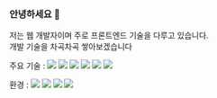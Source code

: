 ### 안녕하세요 👋
저는 웹 개발자이며 주로 프론트엔드 기술을 다루고 있습니다.<br>
개발 기술을 차곡차곡 쌓아보겠습니다

주요 기술 : 
<img src="https://img.shields.io/badge/JavaScript-F7DF1E?style=plastic&logo=JavaScript&logoColor=white"/>
<img src="https://img.shields.io/badge/TypeScript-3178C6?style=plastic&logo=TypeScript&logoColor=white"/>
<img src="https://img.shields.io/badge/HTML-E34F26?style=plastic&logo=HTML&logoColor=white"/>
<img src="https://img.shields.io/badge/CSS-1572B6?style=plastic&logo=CSS&logoColor=white"/>
<img src="https://img.shields.io/badge/React-61DAFB?style=plastic&logo=React&logoColor=white"/>
<img src="https://img.shields.io/badge/Recoil-61DAFB?style=plastic&logo=Recoil&logoColor=white"/>

환경 :
<img src="https://img.shields.io/badge/Github-181717?style=plastic&logo=Github&logoColor=white"/>
<img src="https://img.shields.io/badge/Postman-FF6C37?style=plastic&logo=Postman&logoColor=white"/>
<img src="https://img.shields.io/badge/Swagger-85EA2D?style=plastic&logo=Swagger&logoColor=white"/>
<img src="https://img.shields.io/badge/Figma-F24E1E?style=plastic&logo=Figma&logoColor=white"/>
